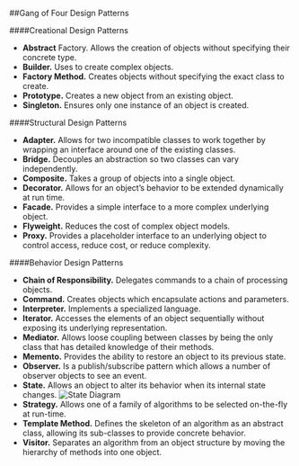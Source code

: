 ##Gang of Four Design Patterns

####Creational Design Patterns
* **Abstract** Factory. Allows the creation of objects without specifying their concrete type.
* **Builder.** Uses to create complex objects.
* **Factory Method.** Creates objects without specifying the exact class to create.
* **Prototype.** Creates a new object from an existing object.
* **Singleton.** Ensures only one instance of an object is created.

####Structural Design Patterns
* **Adapter.** Allows for two incompatible classes to work together by wrapping an interface around one of the existing classes.
* **Bridge.** Decouples an abstraction so two classes can vary independently.
* **Composite.** Takes a group of objects into a single object.
* **Decorator.** Allows for an object’s behavior to be extended dynamically at run time.
* **Facade.** Provides a simple interface to a more complex underlying object.
* **Flyweight.** Reduces the cost of complex object models.
* **Proxy.** Provides a placeholder interface to an underlying object to control access, reduce cost, or reduce complexity.

####Behavior Design Patterns
* **Chain of Responsibility.** Delegates commands to a chain of processing objects.
* **Command.** Creates objects which encapsulate actions and parameters.
* **Interpreter.** Implements a specialized language.
* **Iterator.** Accesses the elements of an object sequentially without exposing its underlying representation.
* **Mediator.** Allows loose coupling between classes by being the only class that has detailed knowledge of their methods.
* **Memento.** Provides the ability to restore an object to its previous state.
* **Observer.** Is a publish/subscribe pattern which allows a number of observer objects to see an event.
* **State.** Allows an object to alter its behavior when its internal state changes. ![State Diagram](https://springframework.guru/wp-content/uploads/2016/02/State_Diagram.jpg)
* **Strategy.** Allows one of a family of algorithms to be selected on-the-fly at run-time.
* **Template Method.** Defines the skeleton of an algorithm as an abstract class, allowing its sub-classes to provide concrete behavior.
* **Visitor.** Separates an algorithm from an object structure by moving the hierarchy of methods into one object.